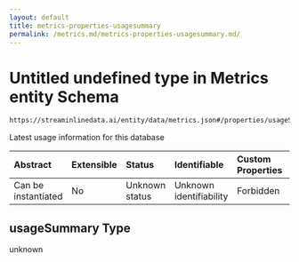 ```yaml
---
layout: default
title: metrics-properties-usagesummary
permalink: /metrics.md/metrics-properties-usagesummary.md/
---
```

# Untitled undefined type in Metrics entity Schema

```txt
https://streaminlinedata.ai/entity/data/metrics.json#/properties/usageSummary
```

Latest usage information for this database

| Abstract            | Extensible | Status         | Identifiable            | Custom Properties | Additional Properties | Access Restrictions | Defined In                                                       |
| :------------------ | :--------- | :------------- | :---------------------- | :---------------- | :-------------------- | :------------------ | :--------------------------------------------------------------- |
| Can be instantiated | No         | Unknown status | Unknown identifiability | Forbidden         | Allowed               | none                | [metrics.json*](metrics.md "open original schema") |

## usageSummary Type

unknown
